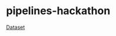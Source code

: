 # pipelines-hackathon

[Dataset](https://www.kaggle.com/arashnic/time-series-forecasting-with-yahoo-stock-price)
